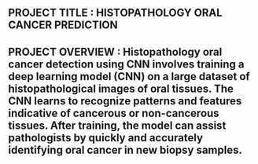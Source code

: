 ## PROJECT TITLE : HISTOPATHOLOGY ORAL CANCER PREDICTION
## PROJECT OVERVIEW : Histopathology oral cancer detection using CNN involves training a deep learning model (CNN) on a large dataset of histopathological images of oral tissues. The CNN learns to recognize patterns and features indicative of cancerous or non-cancerous tissues. After training, the model can assist pathologists by quickly and accurately identifying oral cancer in new biopsy samples.
